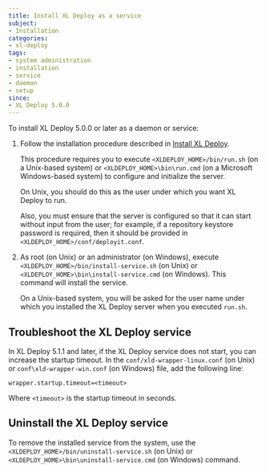 ```yaml
---
title: Install XL Deploy as a service
subject:
- Installation
categories:
- xl-deploy
tags:
- system administration
- installation
- service
- daemon
- setup
since:
- XL Deploy 5.0.0
---
```


To install XL Deploy 5.0.0 or later as a daemon or service:

1. Follow the installation procedure described in [Install XL Deploy](/xl-deploy/how-to/install-xl-deploy.html).

    This procedure requires you to execute `<XLDEPLOY_HOME>/bin/run.sh` (on a Unix-based system) or `<XLDEPLOY_HOME>\bin\run.cmd` (on a Microsoft Windows-based system) to configure and initialize the server.
    
    On Unix, you should do this as the user under which you want XL Deploy to run. 

    Also, you must ensure that the server is configured so that it can start without input from the user; for example, if a repository keystore password is required, then it should be provided in `<XLDEPLOY_HOME>/conf/deployit.conf`.

1. As root (on Unix) or an administrator (on Windows), execute `<XLDEPLOY_HOME>/bin/install-service.sh` (on Unix) or `<XLDEPLOY_HOME>\bin\install-service.cmd` (on Windows). This command will install the service.

    On a Unix-based system, you will be asked for the user name under which you installed the XL Deploy server when you executed `run.sh`.

## Troubleshoot the XL Deploy service

In XL Deploy 5.1.1 and later, if the XL Deploy service does not start, you can increase the startup timeout. In the `conf/xld-wrapper-linux.conf` (on Unix) or `conf\xld-wrapper-win.conf` (on Windows) file, add the following line:

    wrapper.startup.timeout=<timeout>

Where `<timeout>` is the startup timeout in seconds.

## Uninstall the XL Deploy service

To remove the installed service from the system, use the `<XLDEPLOY_HOME>/bin/uninstall-service.sh` (on Unix) or `<XLDEPLOY_HOME>\bin\uninstall-service.cmd` (on Windows) command.
